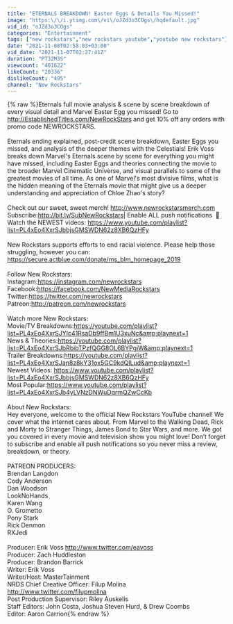 ```yaml
---
title: "ETERNALS BREAKDOWN! Easter Eggs & Details You Missed!"
image: "https:\/\/i.ytimg.com\/vi\/oJZd3o3COgs\/hqdefault.jpg"
vid_id: "oJZd3o3COgs"
categories: "Entertainment"
tags: ["new rockstars","new rockstars youtube","youtube new rockstars"]
date: "2021-11-08T02:58:03+03:00"
vid_date: "2021-11-07T02:27:41Z"
duration: "PT32M3S"
viewcount: "401622"
likeCount: "20336"
dislikeCount: "495"
channel: "New Rockstars"
---
```

{% raw %}Eternals full movie analysis &amp; scene by scene breakdown of every visual detail and Marvel Easter Egg you missed! Go to <a rel="nofollow" target="blank" href="http://EstablishedTitles.com/NewRockStars">http://EstablishedTitles.com/NewRockStars</a> and get 10% off any orders with promo code NEWROCKSTARS.<br /><br />Eternals ending explained, post-credit scene breakdown, Easter Eggs you missed, and analysis of the deeper themes with the Celestials! Erik Voss breaks down Marvel's Eternals scene by scene for everything you might have missed, including Easter Eggs and theories connecting the movie to the broader Marvel Cinematic Universe, and visual parallels to some of the greatest movies of all time. As one of Marvel's most divisive films, what is the hidden meaning of the Eternals movie that might give us a deeper understanding and appreciation of Chloe Zhao's story?<br /><br />Check out our sweet, sweet merch! <a rel="nofollow" target="blank" href="http://www.newrockstarsmerch.com">http://www.newrockstarsmerch.com</a><br />Subscribe:​ ​<a rel="nofollow" target="blank" href="http://bit.ly/SubNewRockstars​">http://bit.ly/SubNewRockstars​</a> | Enable ALL push notifications ​ 🔔<br />Watch the NEWEST videos: <a rel="nofollow" target="blank" href="https://www.youtube.com/playlist?list=PL4xEo4XxrSJbbjsGMSWDN62z8XB6QzHFy">https://www.youtube.com/playlist?list=PL4xEo4XxrSJbbjsGMSWDN62z8XB6QzHFy</a><br /><br />New Rockstars supports efforts to end racial violence. Please help those struggling, however you can: <a rel="nofollow" target="blank" href="https://secure.actblue.com/donate/ms_blm_homepage_2019">https://secure.actblue.com/donate/ms_blm_homepage_2019</a><br /><br />Follow New Rockstars​:<br />Instagram: ​<a rel="nofollow" target="blank" href="https://instagram.com/newrockstars">https://instagram.com/newrockstars</a> <br />Facebook: ​<a rel="nofollow" target="blank" href="https://facebook.com/NewMediaRockstars">https://facebook.com/NewMediaRockstars</a> <br />Twitter: ​<a rel="nofollow" target="blank" href="https://twitter.com/newrockstars">https://twitter.com/newrockstars</a><br />Patreon: ​<a rel="nofollow" target="blank" href="http://patreon.com/newrockstars">http://patreon.com/newrockstars</a><br /><br />Watch more New Rockstars:<br />Movie/TV Breakdowns: ​<a rel="nofollow" target="blank" href="https://youtube.com/playlist?list=PL4xEo4XxrSJYIc41RsaDb9ffBm1U3xuNc&amp;playnext=1">https://youtube.com/playlist?list=PL4xEo4XxrSJYIc41RsaDb9ffBm1U3xuNc&amp;playnext=1</a><br />News &amp; Theories: ​<a rel="nofollow" target="blank" href="https://youtube.com/playlist?list=PL4xEo4XxrSJbRbibTPzfQGG8OL6BYPgiW&amp;playnext=1">https://youtube.com/playlist?list=PL4xEo4XxrSJbRbibTPzfQGG8OL6BYPgiW&amp;playnext=1</a><br />Trailer Breakdowns: ​<a rel="nofollow" target="blank" href="https://youtube.com/playlist?list=PL4xEo4XxrSJan8z8kY31ox5GC9kdQILud&amp;playnext=1">https://youtube.com/playlist?list=PL4xEo4XxrSJan8z8kY31ox5GC9kdQILud&amp;playnext=1</a><br />Newest Videos: <a rel="nofollow" target="blank" href="https://www.youtube.com/playlist?list=PL4xEo4XxrSJbbjsGMSWDN62z8XB6QzHFy">https://www.youtube.com/playlist?list=PL4xEo4XxrSJbbjsGMSWDN62z8XB6QzHFy</a><br />Most Popular: ​<a rel="nofollow" target="blank" href="https://www.youtube.com/playlist?list=PL4xEo4XxrSJb4yLVNzDNWuDqrmQZwCcKb">https://www.youtube.com/playlist?list=PL4xEo4XxrSJb4yLVNzDNWuDqrmQZwCcKb</a><br /><br />About New Rockstars:<br />Hey everyone, welcome to the official New Rockstars YouTube channel! We cover what the internet cares about. From Marvel to the Walking Dead, Rick and Morty to Stranger Things, James Bond to Star Wars, and more. We got you covered in every movie and television show you might love! Don’t forget to subscribe and enable all push notifications so you never miss a review, breakdown, or theory.<br /><br />PATREON PRODUCERS:<br />Brendan Langdon<br />Cody Anderson<br />Dan Woodson<br />LookNoHands<br />Karen Wang<br />O. Grometto<br />Pony Stark<br />Rick Denmon<br />RXJedi<br /><br />Producer: Erik Voss <a rel="nofollow" target="blank" href="http://www.twitter.com/eavoss">http://www.twitter.com/eavoss</a><br />Producer: Zach Huddleston<br />Producer: Brandon Barrick<br />Writer: Erik Voss<br />Writer/Host: MasterTainment<br />NRDS Chief Creative Officer: Filup Molina <a rel="nofollow" target="blank" href="http://www.twitter.com/filupmolina">http://www.twitter.com/filupmolina</a><br />Post Production Supervisor: Riley Auskelis<br />Staff Editors: John Costa, Joshua Steven Hurd, &amp; Drew Coombs<br />Editor: Aaron Carrion{% endraw %}
